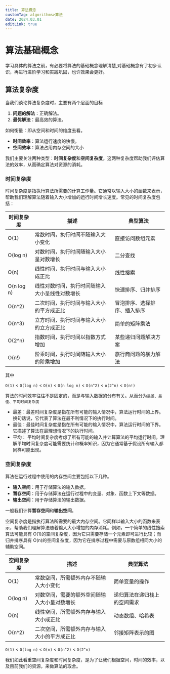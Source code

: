 ```yaml
---
title: 算法概念
customTag: algorithms>算法
date: 2024.03.01
editLink: true
---
```


# 算法基础概念

学习具体的算法之前，有必要将算法的基础概念理解清楚,对基础概念有了初步认识，再进行进阶学习和实践巩固，也许效果会更好。

## 算法复杂度

当我们谈论算法复杂度时，主要有两个层面的目标

1. **问题的解法**：正确解法。
2. **最优解法**：最高效的算法。

如何衡量：即从空间和时间的维度去看。

- **时间效率**：算法运行速度的快慢。
- **空间效率**：算法占用内存空间的大小

我们主要关注两种类型：**时间复杂度**和**空间复杂度**。这两种复杂度帮助我们评估算法的效率，从而确定算法对资源的消耗。

### 时间复杂度

时间复杂度是指执行算法所需要的计算工作量。它通常以输入大小的函数来表示，帮助我们理解算法随着输入大小增加的运行时间增长速度。常见的时间复杂度包括：

| 时间复杂度 | 描述                                           | 典型算法                     |
| ---------- | ---------------------------------------------- | ---------------------------- |
| O(1)       | 常数时间，执行时间不随输入大小变化             | 直接访问数组元素             |
| O(log n)   | 对数时间，执行时间随输入大小呈对数增长         | 二分查找                     |
| O(n)       | 线性时间，执行时间与输入大小成正比             | 线性搜索                     |
| O(n log n) | 线性对数时间，执行时间随输入大小呈线性对数增长 | 快速排序、归并排序           |
| O(n^2)     | 二次时间，执行时间与输入大小的平方成正比       | 冒泡排序、选择排序、插入排序 |
| O(n^3)     | 立方时间，执行时间与输入大小的立方成正比       | 简单的矩阵乘法               |
| O(2^n)     | 指数时间，执行时间以指数方式增加               | 某些递归问题解决方案         |
| O(n!)      | 阶乘时间，执行时间随输入大小的阶乘增加         | 旅行商问题的暴力解法         |

其中

`O(1)` < `O(log n)` < `O(n)` < `O(n log n)` < `O(n^2)` < `o(2^n)` < `O(n!)`

算法的时间效率往往不是固定的，而是与输入数据的分布有关。从而分为`最差、最佳、平均时间复杂度`

- 最差：最差时间复杂度是指在所有可能的输入情况中，算法运行时间的上界。换句话说，它代表了算法在最不利情况下的执行时间。
- 最佳：最佳时间复杂度是指在所有可能的输入情况中，算法运行时间的下界。它描述了算法在最理想情况下的执行时间。
- 平均： 平均时间复杂度考虑了所有可能的输入并计算算法的平均运行时间。理解平均时间复杂度可能需要统计和概率知识，因为它通常基于假设所有输入都同样可能出现。

### 空间复杂度

算法在运行过程中使用的内存空间主要包括以下几种。

- **输入空间**：用于存储算法的输入数据。
- **暂存空间**：用于存储算法在运行过程中的变量、对象、函数上下文等数据。
- **输出空间**：用于存储算法的输出数据。

一般我们计算**暂存空间**和**输出空间**。

空间复杂度是指执行算法所需要的最大内存空间。它同样以输入大小的函数来表示，帮助我们理解算法随着输入大小增加的内存消耗。例如，一个简单的线性搜索算法可能具有 O(1)的空间复杂度，因为它只需要存储一个元素即可进行比较；而归并排序具有 O(n)的空间复杂度，因为它在排序过程中需要与原数组相同大小的辅助空间。

| 空间复杂度 | 描述                                         | 典型算法                     |
| ---------- | -------------------------------------------- | ---------------------------- |
| O(1)       | 常数空间，所需额外内存不随输入大小变化       | 简单变量的操作               |
| O(log n)   | 对数空间，需要的额外空间随输入大小呈对数增长 | 递归算法在递归栈上的空间需求 |
| O(n)       | 线性空间，所需额外内存与输入大小成正比       | 动态数组、哈希表             |
| O(n^2)     | 二次空间，所需额外内存与输入大小的平方成正比 | 邻接矩阵表示的图             |

`O(1)` < `O(log n)` < `O(n)` < `O(n^2)` < `O(2^n)`

我们如此看重空间复杂度和时间复杂度，是为了让我们根据空间，时间的效率，以及目前我们的资源，来做算法的取舍。

